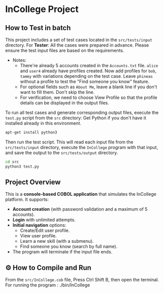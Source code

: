 # InCollege Project

## How to Test in batch
This project includes a set of test cases located in the `src/tests/input` directory.
For **Tester**: All the cases were prepared in advance. Please ensure the test input files are based on the requirements.
- Notes:
  - There're already 5 accounts created in the `Accounts.txt` file. `alice` and `user4` already have profiles created. Now add profiles for `bob`, `tammy` with variations depending on the test case. Leave `phineas` without a profile to test the "Find someone you know" feature.
  - For optional fields such as `About Me`, leave a blank line if you don't want to fill them. Don't skip the line.
  - For verification, we need to choose View Profile so that the profile details can be displayed in the output files.

To run all test cases and generate corresponding output files, execute the `test.py` script from the `src` directory:
Get Python if you don't have it installed already in this environment.
```bash
apt-get install python3
```
Then run the test script. This will read each input file from the `src/tests/input` directory, execute the `InCollege` program with that input, and save the output to the `src/tests/output` directory.
```bash
cd src
python3 test.py
```
## Project Overview

This is a **console-based COBOL application** that simulates the InCollege platform.
It supports:

- **Account creation** (with password validation and a maximum of 5 accounts).
- **Login** with unlimited attempts.
- **Initial navigation** options:
  - Create/Edit user profile.
  - View user profile.
  - Learn a new skill (with a submenu).
  - Find someone you know (search by full name).
- The program will terminate if the input file ends.


## ⚙️ How to Compile and Run

From the `src/InCollege.cob` file, Press Ctrl Shift B, then open the terminal.
For  running the program : ./bin/InCollege



